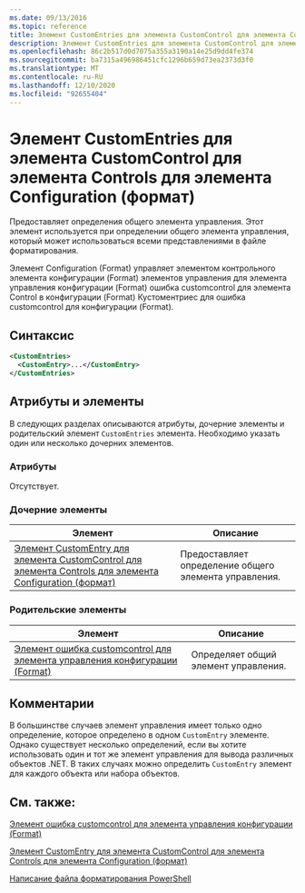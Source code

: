 ```yaml
---
ms.date: 09/13/2016
ms.topic: reference
title: Элемент CustomEntries для элемента CustomControl для элемента Controls для элемента Configuration (формат)
description: Элемент CustomEntries для элемента CustomControl для элемента Controls для элемента Configuration (формат)
ms.openlocfilehash: 86c2b517d0d7075a355a3190a14e25d9dd4fe374
ms.sourcegitcommit: ba7315a496986451cfc1296b659d73ea2373d3f0
ms.translationtype: MT
ms.contentlocale: ru-RU
ms.lasthandoff: 12/10/2020
ms.locfileid: "92655404"
---
```

# <a name="customentries-element-for-customcontrol-for-controls-for-configuration-format"></a>Элемент CustomEntries для элемента CustomControl для элемента Controls для элемента Configuration (формат)

Предоставляет определения общего элемента управления. Этот элемент используется при определении общего элемента управления, который может использоваться всеми представлениями в файле форматирования.

Элемент Configuration (Format) управляет элементом контрольного элемента конфигурации (Format) элементов управления для элемента управления конфигурации (Format) ошибка customcontrol для элемента Control в конфигурации (Format) Кустоментриес для ошибка customcontrol для конфигурации (Format).

## <a name="syntax"></a>Синтаксис

```xml
<CustomEntries>
  <CustomEntry>...</CustomEntry>
</CustomEntries>

```

## <a name="attributes-and-elements"></a>Атрибуты и элементы

В следующих разделах описываются атрибуты, дочерние элементы и родительский элемент `CustomEntries` элемента. Необходимо указать один или несколько дочерних элементов.

### <a name="attributes"></a>Атрибуты

Отсутствует.

### <a name="child-elements"></a>Дочерние элементы

|Элемент|Описание|
|-------------|-----------------|
|[Элемент CustomEntry для элемента CustomControl для элемента Controls для элемента Configuration (формат)](./customentry-element-for-customcontrol-for-controls-for-configuration-format.md)|Предоставляет определение общего элемента управления.|

### <a name="parent-elements"></a>Родительские элементы

|Элемент|Описание|
|-------------|-----------------|
|[Элемент ошибка customcontrol для элемента управления конфигурации (Format)](./customcontrol-element-for-control-for-controls-for-configuration-format.md)|Определяет общий элемент управления.|

## <a name="remarks"></a>Комментарии

В большинстве случаев элемент управления имеет только одно определение, которое определено в одном `CustomEntry` элементе. Однако существует несколько определений, если вы хотите использовать один и тот же элемент управления для вывода различных объектов .NET. В таких случаях можно определить `CustomEntry` элемент для каждого объекта или набора объектов.

## <a name="see-also"></a>См. также:

[Элемент ошибка customcontrol для элемента управления конфигурации (Format)](./customcontrol-element-for-control-for-controls-for-configuration-format.md)

[Элемент CustomEntry для элемента CustomControl для элемента Controls для элемента Configuration (формат)](./customentry-element-for-customcontrol-for-controls-for-configuration-format.md)

[Написание файла форматирования PowerShell](./writing-a-powershell-formatting-file.md)
